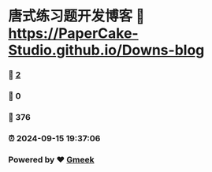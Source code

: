 # 唐式练习题开发博客 :link: https://PaperCake-Studio.github.io/Downs-blog 
### :page_facing_up: [2](https://PaperCake-Studio.github.io/Downs-blog/tag.html) 
### :speech_balloon: 0 
### :hibiscus: 376 
### :alarm_clock: 2024-09-15 19:37:06 
### Powered by :heart: [Gmeek](https://github.com/Meekdai/Gmeek)
